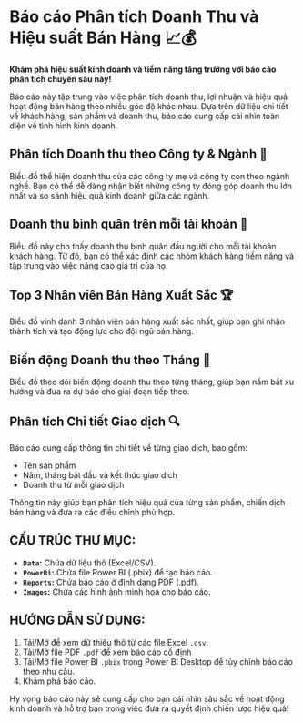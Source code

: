 # Báo cáo Phân tích Doanh Thu và Hiệu suất Bán Hàng 📈💰

**Khám phá hiệu suất kinh doanh và tiềm năng tăng trưởng với báo cáo phân tích chuyên sâu này!**

Báo cáo này tập trung vào việc phân tích doanh thu, lợi nhuận và hiệu quả hoạt động bán hàng theo nhiều góc độ khác nhau. Dựa trên dữ liệu chi tiết về khách hàng, sản phẩm và doanh thu, báo cáo cung cấp cái nhìn toàn diện về tình hình kinh doanh.

## Phân tích Doanh thu theo Công ty & Ngành 🏢

Biểu đồ thể hiện doanh thu của các công ty mẹ và công ty con theo ngành nghề. Bạn có thể dễ dàng nhận biết những công ty đóng góp doanh thu lớn nhất và so sánh hiệu quả kinh doanh giữa các ngành.

## Doanh thu bình quân trên mỗi tài khoản 👥

Biểu đồ này cho thấy doanh thu bình quân đầu người cho mỗi tài khoản khách hàng. Từ đó, bạn có thể xác định các nhóm khách hàng tiềm năng và tập trung vào việc nâng cao giá trị của họ.

## Top 3 Nhân viên Bán Hàng Xuất Sắc 🏆

Biểu đồ vinh danh 3 nhân viên bán hàng xuất sắc nhất, giúp bạn ghi nhận thành tích và tạo động lực cho đội ngũ bán hàng.

## Biến động Doanh thu theo Tháng 📅

Biểu đồ theo dõi biến động doanh thu theo từng tháng, giúp bạn nắm bắt xu hướng và đưa ra dự báo cho giai đoạn tiếp theo.

## Phân tích Chi tiết Giao dịch 🔍

Báo cáo cung cấp thông tin chi tiết về từng giao dịch, bao gồm:

* Tên sản phẩm
* Năm, tháng bắt đầu và kết thúc giao dịch
* Doanh thu từ mỗi giao dịch

Thông tin này giúp bạn phân tích hiệu quả của từng sản phẩm, chiến dịch bán hàng và đưa ra các điều chỉnh phù hợp.

## CẤU TRÚC THƯ MỤC:

*   **`Data`:** Chứa dữ liệu thô (Excel/CSV).
*   **`PowerBi`:** Chứa file Power BI (.pbix) để tạo báo cáo.
*   **`Reports`:** Chứa báo cáo ở định dạng PDF (.pdf).
*   **`Images`:** Chứa các hình ảnh minh họa cho báo cáo.

## HƯỚNG DẪN SỬ DỤNG:

1.  Tải/Mở để xem dữ thiệu thô từ các file Excel `.csv`.
2.  Tải/Mở file PDF `.pdf`  để xem báo cáo cố định
3.  Tải/Mở file Power BI `.pbix`  trong Power BI Desktop để tùy chỉnh báo cáo theo nhu cầu.
5.  Khám phá báo cáo.

Hy vọng báo cáo này sẽ cung cấp cho bạn cái nhìn sâu sắc về hoạt động kinh doanh và hỗ trợ bạn trong việc đưa ra quyết định chiến lược hiệu quả!
